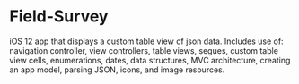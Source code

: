# Field-Survey
iOS 12 app that displays a custom table view of json data. Includes use of: navigation controller, view controllers, table views, segues, custom table view cells, enumerations, dates, data structures, MVC architecture, creating an app model, parsing JSON, icons, and image resources.
